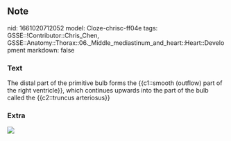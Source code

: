 ## Note
nid: 1661020712052
model: Cloze-chrisc-ff04e
tags: GSSE::!Contributor::Chris_Chen, GSSE::Anatomy::Thorax::06._Middle_mediastinum_and_heart::Heart::Development
markdown: false

### Text
<div class="toggle">
  The distal part of the primitive bulb forms the {{c1::smooth
  (outflow) part of the right ventricle}}, which continues upwards
  into the part of the bulb called the {{c2::truncus arteriosus}}
</div>

### Extra
<img src="Screen%20shot%202012-01-26%20at%209.17.00%20PM.png">
